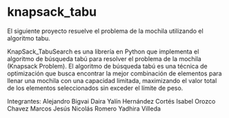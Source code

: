 # knapsack_tabu

El siguiente proyecto resuelve el problema de la mochila utilizando el algoritmo tabu. 

KnapSack_TabuSearch es una librería en Python que implementa el algoritmo de búsqueda tabú para resolver el problema de la mochila (Knapsack Problem).
El algoritmo de búsqueda tabú es una técnica de optimización que busca encontrar la mejor combinación de elementos para llenar una mochila con una capacidad limitada, maximizando el valor total de los elementos seleccionados sin exceder el límite de peso.

Integrantes:
Alejandro Bigvai 
Daira Yalín Hernández Cortés
Isabel Orozco Chavez
Marcos Jesús Nicolás Romero
Yadhira Villeda
